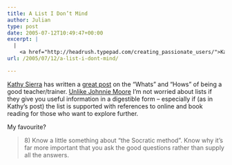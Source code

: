 ```yaml
---
title: A List I Don’t Mind
author: Julian
type: post
date: 2005-07-12T10:49:47+00:00
excerpt: |
  |
    <a href="http://headrush.typepad.com/creating_passionate_users/">Kathy Sierra</a> has written a <a href="http://headrush.typepad.com/creating_passionate_users/2005/07/ten_tips_for_ne.html">great post</a> on the "Whats" and "Hows" of being a good teacher/trainer. <a href="http://www.johnniemoore.com/blog/archives/001034.php">Unlike Johnnie Moore</a> I'm not worried about lists if they give you useful information in a digestible form - especially if (as in Kathy's post) the list is supported with references to online and book reading for those who want to explore further.
url: /2005/07/12/a-list-i-dont-mind/

---
```

[Kathy Sierra][1] has written a [great post][2] on the &#8220;Whats&#8221; and &#8220;Hows&#8221; of being a good teacher/trainer. [Unlike Johnnie Moore][3] I&#8217;m not worried about lists if they give you useful information in a digestible form &#8211; especially if (as in Kathy&#8217;s post) the list is supported with references to online and book reading for those who want to explore further. 

My favourite?

<blockquote cite="http://headrush.typepad.com/creating_passionate_users/2005/07/ten_tips_for_ne.html">
  <p>
    8) Know a little something about &#8220;the Socratic method&#8221;. Know why it&#8217;s far more important that you ask the good questions rather than supply all the answers.
  </p>
</blockquote>

 [1]: http://headrush.typepad.com/creating_passionate_users/
 [2]: http://headrush.typepad.com/creating_passionate_users/2005/07/ten_tips_for_ne.html
 [3]: http://www.johnniemoore.com/blog/archives/001034.php